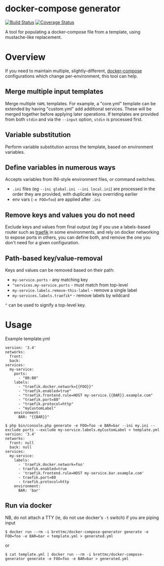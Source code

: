 # docker-compose generator
[![Build Status](https://travis-ci.org/brettmc/docker-compose-generator.svg?branch=master)](https://travis-ci.org/brettmc/docker-compose-generator)
[![Coverage Status](https://coveralls.io/repos/github/brettmc/docker-compose-generator/badge.svg?branch=master)](https://coveralls.io/github/brettmc/docker-compose-generator?branch=master)

A tool for populating a docker-compose file from a template, using mustache-like replacement.

# Overview
If you need to maintain multiple, slightly-different, [docker-compose](https://docs.docker.com/compose) configurations
which change per-environment, this tool can help.

## Merge multiple input templates
Merge multiple `YAML` templates. For example, a "core.yml" template can be extended by having "custom.yml"
add additional services. These will be merged together before applying later operations.
If templates are provided from both `stdin` and via the `--input` option, `stdin` is processed first.

## Variable substitution
Perform variable substitution across the template, based on environment variables.

## Define variables in numerous ways
Accepts variables from INI-style environment files, or command switches.

* `.ini` files (eg `--ini global.ini --ini local.ini`) are processed in the order they are provided, with duplicate keys overriding earlier
* env vars (`-e FOO=foo`) are applied after `.ini`

## Remove keys and values you do not need
Exclude keys and values from final output (eg if you use a labels-based router such as [traefik](https://traefik.io) in some environments, and
rely on docker networking to expose ports in others, you can define both, and remove the one you don't need for a given configuration.

## Path-based key/value-removal
Keys and values can be removed based on their path:
* ```my-service.ports``` - any matching key
* ```^services.my-service.ports``` - must match from top-level
* ```my-service.labels.remove-this-label``` - remove a single label
* ```my-services.labels.traefik*``` - remove labels by wildcard

`^` can be used to signify a top-level key.

# Usage
Example template.yml
```
version: '3.4'
networks:
  front:
  back:
services:
  my-service:
    ports:
      - "80:80"
    labels:
      - "traefik.docker.network={{FOO}}"
      - "traefik.enabled=true"
      - "traefik.frontend.rule=HOST my-service.{{BAR}}.example.com"
      - "traefik.port=80"
      - "traefik.protocol=http"
      - "myCustomLabel"
    environment:
      BAR: "{{BAR}}"
```

```
$ php bin/console.php generate -e FOO=foo -e BAR=bar --ini my.ini --exclude ports --exclude my-service.labels.myCustomLabel < template.yml
version: '3.4'
networks:
  front: null
  back: null
services:
  my-service:
    labels:
      - 'traefik.docker.network=foo'
      - traefik.enabled=true
      - 'traefik.frontend.rule=HOST my-service.bar.example.com'
      - traefik.port=80
      - traefik.protocol=http
    environment:
      BAR: 'bar'
```
## Run via docker
NB, do not attach a TTY (ie, do not use docker's `-t` switch) if you are piping input
```
$ docker run --rm -i brettmc/docker-compose-generator generate -e FOO=foo -e BAR=bar < template.yml > generated.yml
```
or
```
$ cat template.yml | docker run --rm -i brettmc/docker-compose-generator generate -e FOO=foo -e BAR=bar > generated.yml
```
